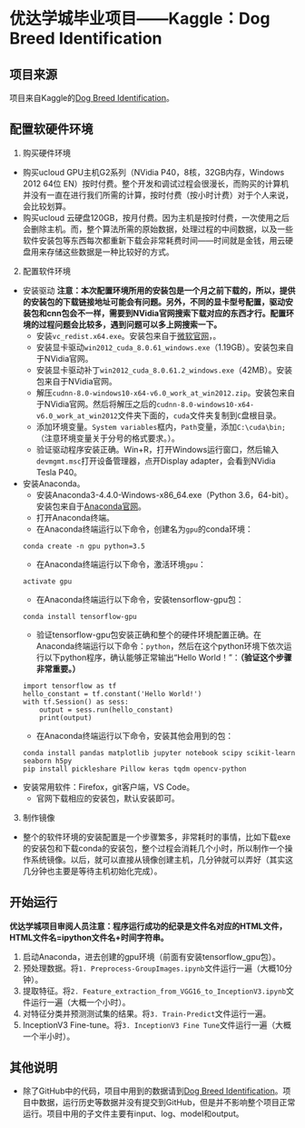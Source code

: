 # 优达学城毕业项目——Kaggle：Dog Breed Identification

## 项目来源
项目来自Kaggle的[Dog Breed Identification](https://www.kaggle.com/c/dog-breed-identification)。

## 配置软硬件环境
1. 购买硬件环境
- 购买ucloud GPU主机G2系列（NVidia P40，8核，32GB内存，Windows 2012 64位 EN）按时付费。整个开发和调试过程会很漫长，而购买的计算机并没有一直在进行我们所需的计算，按时付费（按小时计费）对于个人来说，会比较划算。
- 购买ucloud 云硬盘120GB，按月付费。因为主机是按时付费，一次使用之后会删除主机。而，整个算法所需的原始数据，处理过程的中间数据，以及一些软件安装包等东西每次都重新下载会非常耗费时间——时间就是金钱，用云硬盘用来存储这些数据是一种比较好的方式。
2. 配置软件环境
- 安装驱动 
**注意：本次配置环境所用的安装包是一个月之前下载的，所以，提供的安装包的下载链接地址可能会有问题。另外，不同的显卡型号配置，驱动安装包和cnn包会不一样，需要到NVidia官网搜索下载对应的东西才行。配置环境的过程问题会比较多，遇到问题可以多上网搜索一下。**
    - 安装```vc_redist.x64.exe```。安装包来自于[微软官网](https://www.microsoft.com/en-us/download/details.aspx?id=48145)，。
    - 安装显卡驱动```win2012_cuda_8.0.61_windows.exe```（1.19GB）。安装包来自于NVidia官网。
    - 安装显卡驱动补丁```win2012_cuda_8.0.61.2_windows.exe```（42MB）。安装包来自于NVidia官网。
    - 解压```cudnn-8.0-windows10-x64-v6.0_work_at_win2012.zip```。安装包来自于NVidia官网。然后将解压之后的```cudnn-8.0-windows10-x64-v6.0_work_at_win2012```文件夹下面的，```cuda```文件夹复制到```C```盘根目录。
    - 添加环境变量。```System variables```框内，```Path```变量，添加```C:\cuda\bin;```（注意环境变量关于分号的格式要求。）。
    - 验证驱动程序安装正确。Win+R，打开Windows运行窗口，然后输入```devmgmt.msc```打开设备管理器，点开Display adapter，会看到NVidia Tesla P40。
- 安装Anaconda。
    - 安装Anaconda3-4.4.0-Windows-x86_64.exe（Python 3.6，64-bit）。安装包来自于[Anaconda官网](https://www.anaconda.com/download/)。
    - 打开Anaconda终端。
    - 在Anaconda终端运行以下命令，创建名为```gpu```的conda环境：
    ```
    conda create -n gpu python=3.5
    ```
    - 在Anaconda终端运行以下命令，激活环境```gpu```：
    ```
    activate gpu
    ```
    - 在Anaconda终端运行以下命令，安装tensorflow-gpu包：
    ```
    conda install tensorflow-gpu
    ```
    - 验证tensorflow-gpu包安装正确和整个的硬件环境配置正确。在Anaconda终端运行以下命令：```python```，然后在这个python环境下依次运行以下python程序，确认能够正常输出“Hello World！”：**（验证这个步骤非常重要。）**
    ```
    import tensorflow as tf
    hello_constant = tf.constant('Hello World!')
    with tf.Session() as sess:
        output = sess.run(hello_constant)
        print(output)
    ```
    - 在Anaconda终端运行以下命令，安装其他会用到的包：
    ```
    conda install pandas matplotlib jupyter notebook scipy scikit-learn seaborn h5py
    pip install pickleshare Pillow keras tqdm opencv-python
    ```
- 安装常用软件：Firefox，git客户端，VS Code。
    - 官网下载相应的安装包，默认安装即可。
3. 制作镜像
- 整个的软件环境的安装配置是一个步骤繁多，非常耗时的事情，比如下载exe的安装包和下载conda的安装包，整个过程会消耗几个小时，所以制作一个操作系统镜像。以后，就可以直接从镜像创建主机，几分钟就可以弄好（其实这几分钟也主要是等待主机初始化完成）。

## 开始运行
**优达学城项目审阅人员注意：程序运行成功的纪录是文件名对应的HTML文件，HTML文件名=ipython文件名+时间字符串。**
1. 启动Anaconda，进去创建的gpu环境（前面有安装tensorflow_gpu包）。
2. 预处理数据。将```1. Preprocess-GroupImages.ipynb```文件运行一遍（大概10分钟）。
3. 提取特征。将```2. Feature_extraction_from_VGG16_to_InceptionV3.ipynb```文件运行一遍（大概一个小时）。
4. 对特征分类并预测测试集的结果。将```3. Train-Predict```文件运行一遍。
5. InceptionV3 Fine-tune。将```3. InceptionV3 Fine Tune```文件运行一遍（大概一个半小时）。

## 其他说明
- 除了GitHub中的代码，项目中用到的数据请到[Dog Breed Identification](https://www.kaggle.com/c/dog-breed-identification)。项目中数据，运行历史等数据并没有提交到GitHub，但是并不影响整个项目正常运行。项目中用的子文件主要有input、log、model和output。

